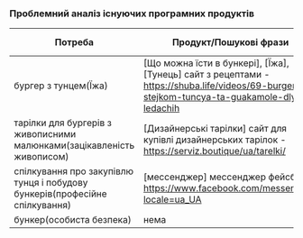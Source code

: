 ### Проблемний аналіз існуючих програмних продуктів
| Потреба                 | Продукт/Пошукові фрази    |  Тип ліцензії                 | Примітка |
|-------------------------|---------------------------|-----------------------|--------------------|
| бургер з тунцем(Їжа)  | [Що можна їсти в бункері], [Їжа], [Тунець] сайт з рецептами - https://shuba.life/videos/69-burger-zi-stejkom-tuncya-ta-guakamole-dlya-ledachih    | Різні опції |  |
| тарілки для бургерів з живописними малюнками(зацікавленість живописом) | [Дизайнерські тарілки] сайт для купівлі дизайнерських тарілок - https://serviz.boutique/ua/tarelki/ | Різні опції  | |
| спілкування про закупівлю тунця і побудову бункерів(професійне спілкування)    | [мессенджер] мессенджер фейсбук - https://www.facebook.com/messenger/?locale=ua_UA | Різні опції |  |
| бункер(особиста безпека)       | нема   | нема                  |  |